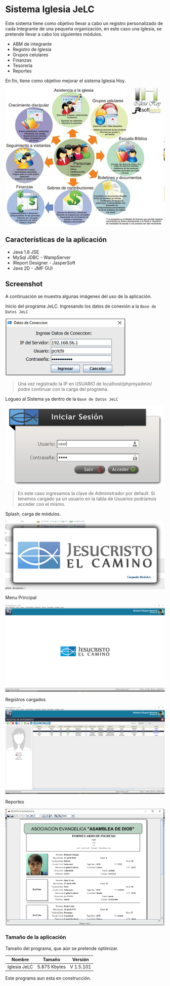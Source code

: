 # Sistema Iglesia JeLC

Este sistema tiene como objetivo llevar a cabo un registro personalizado de cada Integrante de una pequeña organización, en este caso una Iglesia, se pretende llevar a cabo los siguientes módulos.

* ABM de integrante
* Registro de Iglesia
* Grupos celulares
* Finanzas
* Tesorería
* Reportes

En fin, tiene como objetivo mejorar el sistema Iglesia Hoy.

![IGLESIA HOY](/assets/swiglesia.jpg)

## Características de la aplicación

* Java 1.8 JSE
* MySql JDBC - WampServer
* IReport Designer - JasperSoft
* Java 2D - JMF GUI

## Screenshot

A continuación se muestra algunas imágenes del uso de la aplicación.

Inicio del programa JeLC.
Ingresando los datos de conexión a la `Base de Datos JeLC`

![Conexion](/assets/conexion.jpg)

> Una vez registrado la IP en USUARIO de localhost/phpmyadmin/ podre continuar con la carga del programa.

Logueo al Sistema ya dentro de la `Base de Datos JeLC`

![Conexion](/assets/logueo.jpg)

> En este caso ingresamos la clave de Administrador por default.
> Si tenemos cargado ya un usuario en la tabla de Usuarios podriamos acceder con el mismo.

Splash, carga de módulos.

![Conexion](/assets/splash.jpg)

Menu Principal

![Conexion](/assets/menu.jpg)

Registros cargados

![Conexion](/assets/registro.jpg)

Reportes

![Conexion](/assets/reportes.jpg)

### Tamaño de la aplicación

Tamaño del programa, que aún se pretende optimizar.

| Nombre | Tamaño | Versión |
|-------|--------|-------|
| Iglesia JeLC | 5.875 Kbytes | V 1.5.101 |

Este programa aun esta en construcción.

